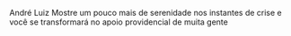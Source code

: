 André Luiz
Mostre um pouco mais de serenidade nos instantes de crise e você se transformará no apoio providencial de muita gente
